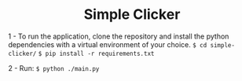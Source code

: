 <h1 align="center"> Simple Clicker </h1>

1 - To run the application, clone the repository and install the python dependencies with a virtual environment of your choice.
`$ cd simple-clicker/`
`$ pip install -r requirements.txt`

2 - Run:
`$ python ./main.py`

